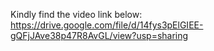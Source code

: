 Kindly find the video link below:
https://drive.google.com/file/d/14fys3pElGIEE-gQFjJAve38p47R8AvGL/view?usp=sharing
